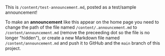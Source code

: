 This is `/content/test-announcement.md`, posted as a test/sample announcement!  

To make an **announcement** like this appear on the home page you need to change the path of the file named `/content/.announcement.md` to `/content/announcement.md` (remove the preceeding dot so the file is no longer "hidden"), or create a new Markdown file named `/content/announcement.md` and push it to GitHub and the `main` branch of this project.
